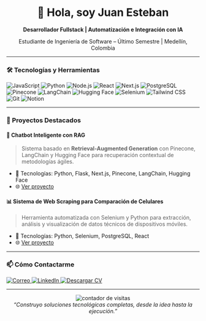 <!-- 
  GitHub Profile README
  Basado en CV optimizado para mercado colombiano
  Enfoque: Fullstack + Automatización + IA
-->

<div align="center">
  <h1>👋 Hola, soy Juan Esteban</h1>
  <p>
    <strong>Desarrollador Fullstack | Automatización e Integración con IA</strong>
  </p>
  <p>
    Estudiante de Ingeniería de Software – Último Semestre | Medellín, Colombia
  </p>
</div>

---

### 🛠️ Tecnologías y Herramientas

<p align="left">
  <img src="https://img.shields.io/badge/JavaScript-F7DF1E?style=for-the-badge&logo=javascript&logoColor=black" alt="JavaScript" />
  <img src="https://img.shields.io/badge/Python-3776AB?style=for-the-badge&logo=python&logoColor=white" alt="Python" />
  <img src="https://img.shields.io/badge/Node.js-339933?style=for-the-badge&logo=nodedotjs&logoColor=white" alt="Node.js" />
  <img src="https://img.shields.io/badge/React-61DAFB?style=for-the-badge&logo=react&logoColor=black" alt="React" />
  <img src="https://img.shields.io/badge/Next.js-000000?style=for-the-badge&logo=nextdotjs&logoColor=white" alt="Next.js" />
  <img src="https://img.shields.io/badge/PostgreSQL-4169E1?style=for-the-badge&logo=postgresql&logoColor=white" alt="PostgreSQL" />
  <img src="https://img.shields.io/badge/Pinecone-FFD700?style=for-the-badge&logo=pinecone&logoColor=black" alt="Pinecone" />
  <img src="https://img.shields.io/badge/LangChain-10A37F?style=for-the-badge&logo=langchain&logoColor=white" alt="LangChain" />
  <img src="https://img.shields.io/badge/Hugging_Face-FFD34E?style=for-the-badge&logo=huggingface&logoColor=black" alt="Hugging Face" />
  <img src="https://img.shields.io/badge/Selenium-43B02A?style=for-the-badge&logo=selenium&logoColor=white" alt="Selenium" />
  <img src="https://img.shields.io/badge/Tailwind_CSS-06B6D4?style=for-the-badge&logo=tailwind-css&logoColor=white" alt="Tailwind CSS" />
  <img src="https://img.shields.io/badge/Git-F05032?style=for-the-badge&logo=git&logoColor=white" alt="Git" />
  <img src="https://img.shields.io/badge/Notion-000000?style=for-the-badge&logo=notion&logoColor=white" alt="Notion" />
</p>

---

### 🚀 Proyectos Destacados

#### 💬 Chatbot Inteligente con RAG
> Sistema basado en **Retrieval-Augmented Generation** con Pinecone, LangChain y Hugging Face para recuperación contextual de metodologías ágiles.
- 🔧 Tecnologías: Python, Flask, Next.js, Pinecone, LangChain, Hugging Face
- 🌐 [Ver proyecto]([https://github/chatbot-rag](https://github.com/june1016/ChaBotAgile)) <!-- Cambia por tu enlace real -->

#### 📊 Sistema de Web Scraping para Comparación de Celulares
> Herramienta automatizada con Selenium y Python para extracción, análisis y visualización de datos técnicos de dispositivos móviles.
- 🔧 Tecnologías: Python, Selenium, PostgreSQL, React
- 🌐 [Ver proyecto]([https://github/web-scraping-celulares](https://github.com/june1016/scrapingCelulares)) <!-- Cambia por tu enlace real -->


---

### 📫 Cómo Contactarme

<p>
  <a href="mailto:june16.dev@outlook.com">
    <img src="https://img.shields.io/badge/Correo-1A73E8?style=for-the-badge&logo=gmail&logoColor=white" alt="Correo" />
  </a>
  <a href="https://linkedin.com/in/juan-esteban-paja-montoya-596373232" target="_blank">
    <img src="https://img.shields.io/badge/LinkedIn-0A66C2?style=for-the-badge&logo=linkedin&logoColor=white" alt="LinkedIn" />
  </a>
  <a href="https://github.com/juanestebanmontoya/juanestebanmontoya/raw/main/Juan_Montoya_CV_Fullstack.pdf" target="_blank">
    <img src="https://img.shields.io/badge/CV-000000?style=for-the-badge&logo=adobeacrobatreader&logoColor=white" alt="Descargar CV" />
  </a>
</p>

---

<div align="center">
  <img src="https://komarev.com/ghpvc/?username=june1016&label=Perfil%20visto&color=blue&style=flat" alt="contador de visitas" />
  <br/>
  <i>“Construyo soluciones tecnológicas completas, desde la idea hasta la ejecución.”</i>
</div>
